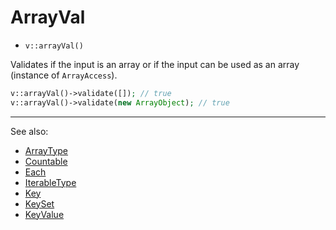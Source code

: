 # ArrayVal

- `v::arrayVal()`

Validates if the input is an array or if the input can be used as an array
(instance of `ArrayAccess`).

```php
v::arrayVal()->validate([]); // true
v::arrayVal()->validate(new ArrayObject); // true
```

***
See also:

  * [ArrayType](ArrayType.md)
  * [Countable](Countable.md)
  * [Each](Each.md)
  * [IterableType](IterableType.md)
  * [Key](Key.md)
  * [KeySet](KeySet.md)
  * [KeyValue](KeyValue.md)
